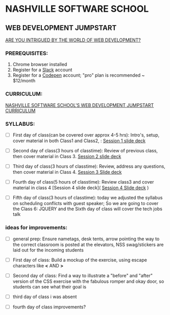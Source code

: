 # NASHVILLE SOFTWARE SCHOOL
## WEB DEVELOPMENT JUMPSTART
[ARE YOU INTRIGUED BY THE WORLD OF WEB DEVELOPMENT? ](http://nashvillesoftwareschool.com/programs/web-development-jumpstart)


### PREREQUISITES:
1. Chrome browser installed
2. Register for a [Slack](https://slack.com/) account
3. Register for a [Codepen](www.codepen.io) account; "pro" plan is recommended ~ $12/month


### CURRICULUM:
[NASHVILLE SOFTWARE SCHOOL'S WEB DEVELOPMENT JUMPSTART CURRICULUM](https://bb4cc51ae6ce4c0c92c888444854dd4c.codepen.website/)


### SYLLABUS:

- [ ] First day of class(can be covered over approx 4-5 hrs):   Intro's, setup, cover material in both Class1 and Class2,  :
    [Session 1 slide deck](https://docs.google.com/presentation/d/1o7Dm4JWRSDLV-EpCkuxY1S3vfdwHwEZ_gfviVkfST40/edit#slide=id.g3ebffc7b5f_2_50)

- [ ] Second day of class(3 hours of classtime):  Review of previous class, then cover material in Class 3.
    [Session 2 slide deck](https://docs.google.com/presentation/d/1wyMS9tT9Nu1HMuSvixX9Xcy3xQid8lDLSKu83VLPaUA/edit#slide=id.g3fa6e86bed_2_151)

- [ ] Third day of class(3 hours of classtime): Review, address any questions, then cover material in Class 4.
    [Session 3 Slide deck](https://docs.google.com/presentation/d/1EaqO0sw5iv25P91sj6DD6dhhzPCQdi7GWDd4avTyCVQ/edit#slide=id.g545954d854_0_0)

- [ ] Fourth day of class(5 hours of classtime): Review class3 and cover material in class 4
    [Session 4 slide deck](
    [Session 4 Slide deck](https://docs.google.com/presentation/d/1_k_xV3-935OHNSmCL20vI1MLr3OeXrXzCx8_fP_NFTU/edit?usp=sharing)
)
- [ ] Fifth day of class(3 hours of classtime):  today we adjusted the syllabus on scheduling conflicts with guest speaker;  So we are going to cover the Class 6:  JQUERY and the Sixth day of class will cover the tech jobs talk




### ideas for improvements:
- [ ] general prep:  Ensure nametags, desk tents, arrow pointing the way to the correct classroom is posted at the elevators, NSS swag/stickers are laid out for the incoming students

- [ ] First day of class:  Build a mockup of the exercise, using escape characters like  **&lt;** AND **&gt;**

- [ ] Second day of class:  Find a way to illustrate a "before" and "after" version of the CSS exercise with the fabulous romper and okay door, so students can see what their goal is

- [ ] third day of class i was absent

- [ ] fourth day of class improvements?
